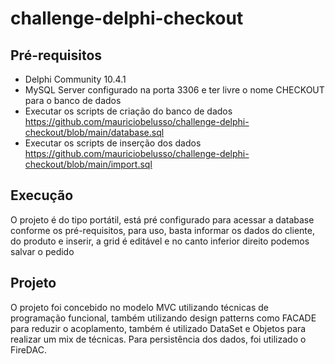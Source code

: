 # challenge-delphi-checkout

## Pré-requisitos

- Delphi Community 10.4.1
- MySQL Server configurado na porta 3306 e ter livre o nome CHECKOUT para o banco de dados
- Executar os scripts de criação do banco de dados https://github.com/mauriciobelusso/challenge-delphi-checkout/blob/main/database.sql
- Executar os scripts de inserção dos dados https://github.com/mauriciobelusso/challenge-delphi-checkout/blob/main/import.sql

## Execução

O projeto é do tipo portátil, está pré configurado para acessar a database conforme os pré-requisitos, para uso, basta informar os dados do cliente, do produto e inserir, a grid é editável e no canto inferior direito podemos salvar o pedido

## Projeto

O projeto foi concebido no modelo MVC utilizando técnicas de programação funcional, também utilizando design patterns como FACADE para reduzir o acoplamento, também é utilizado DataSet e Objetos para realizar um mix de técnicas. Para persistência dos dados, foi utilizado o FireDAC.
